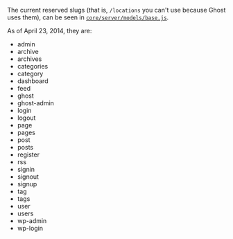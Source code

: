 The current reserved slugs (that is, `/locations` you can't use because Ghost uses them), can be seen in [`core/server/models/base.js`](https://github.com/TryGhost/Ghost/blob/master/core/server/models/base.js#L265).

As of April 23, 2014, they are: 

* admin
* archive
* archives
* categories
* category
* dashboard
* feed
* ghost
* ghost-admin
* login
* logout
* page
* pages
* post
* posts
* register
* rss
* signin
* signout
* signup
* tag
* tags
* user
* users
* wp-admin
* wp-login